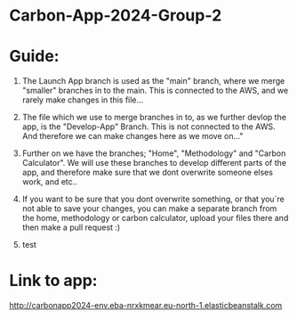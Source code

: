 # Carbon-App-2024-Group-2

# Guide:

1. The Launch App branch is used as the "main" branch, where we merge "smaller" branches in to the main. This is connected to the AWS, and we rarely make changes in this file...

2. The file which we use to merge branches in to, as we further devlop the app, is the "Develop-App" Branch. This is not connected to the AWS. And therefore we can make changes here as we move on..." 

3. Further on we have the branches; "Home", "Methodology" and "Carbon Calculator". We will use these branches to develop different parts of the app, and therefore make sure that we dont overwrite someone elses work, and etc..

4. If you want to be sure that you dont overwrite something, or that you´re not able to save your changes, you can make a separate branch from the home, methodology or carbon calculator, upload your files there and then make a pull request :)

5. test


# Link to app:
 http://carbonapp2024-env.eba-nrxkmear.eu-north-1.elasticbeanstalk.com
